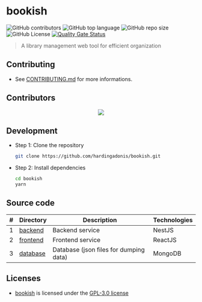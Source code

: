 # bookish

![GitHub contributors](https://img.shields.io/github/contributors/hardingadonis/bookish)
![GitHub top language](https://img.shields.io/github/languages/top/hardingadonis/bookish)
![GitHub repo size](https://img.shields.io/github/repo-size/hardingadonis/bookish)
![GitHub License](https://img.shields.io/github/license/hardingadonis/bookish)
[![Quality Gate Status](https://sonarcloud.io/api/project_badges/measure?project=hardingadonis_bookish&metric=alert_status)](https://sonarcloud.io/summary/new_code?id=hardingadonis_bookish)

> A library management web tool for efficient organization

## Contributing

- See [CONTRIBUTING.md](docs/CONTRIBUTING.md) for more informations.

## Contributors

<div align="center">
  <a href="https://github.com/hardingadonis/bookish/graphs/contributors">
    <img src="https://contrib.rocks/image?repo=hardingadonis/bookish" />
  </a>
</div>

## Development

- Step 1: Clone the repository

  ```bash
  git clone https://github.com/hardingadonis/bookish.git
  ```

- Step 2: Install dependencies

  ```bash
  cd bookish
  yarn
  ```

## Source code

| #   | Directory            | Description                            | Technologies |
| --- | -------------------- | -------------------------------------- | ------------ |
| 1   | [backend](backend)   | Backend service                        | NestJS       |
| 2   | [frontend](frontend) | Frontend service                       | ReactJS      |
| 3   | [database](database) | Database (json files for dumping data) | MongoDB      |

## Licenses

- [bookish](https://github.com/hardingadonis/bookish) is licensed under the [GPL-3.0 license](LICENSE)
